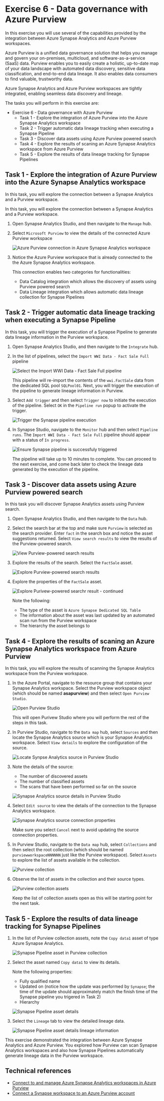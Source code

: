# Exercise 6 - Data governance with Azure Purview

In this exercise you will use several of the capabilities provided by the integration between Azure Synapse Analytics and Azure Purview workspaces.

Azure Purview is a unified data governance solution that helps you manage and govern your on-premises, multicloud, and software-as-a-service (SaaS) data. Purview enables you to easily create a holistic, up-to-date map of your data landscape with automated data discovery, sensitive data classification, and end-to-end data lineage. It also enables data consumers to find valuable, trustworthy data.

Azure Synapse Analytics and Azure Purview workspaces are tightly integrated, enabling seamless data discovery and lineage.

The tasks you will perform in this exercise are:

- Exercise 6 - Data governance with Azure Purview
  - Task 1 - Explore the integration of Azure Purview into the Azure Synapse Analytics workspace
  - Task 2 - Trigger automatic data lineage tracking when executing a Synapse Pipeline
  - Task 3 - Discover data assets using Azure Purview powered search
  - Task 4 - Explore the results of scaning an Azure Synapse Analytics workspace from Azure Purview
  - Task 5 - Explore the results of data lineage tracking for Synapse Pipelines

## Task 1 - Explore the integration of Azure Purview into the Azure Synapse Analytics workspace

In this task, you will explore the connection between a Synapse Analytics and a Purview workspace.


In this task, you will explore the connection between a Synapse Analytics and a Purview workspace.

1. Open Synapse Analytics Studio, and then navigate to the `Manage` hub.

2. Select `Microsoft Purview` to view the details of the connected Azure Purview workspace

    ![Azure Purview connection in Azure Synapse Analytics workspace](./media/preview-updated.png)

3. Notice the Azure Purview workspace that is already connected to the the Azure Synapse Analytics workspace.

    This connection enables two categories for functionalities:

   - Data Catalog integration which allows the discovery of assets using Purview powered search
   - Data Lineage integration which allows automatic data lineage collection for Synapse Pipelines
    

## Task 2 - Trigger automatic data lineage tracking when executing a Synapse Pipeline

In this task, you will trigger the execution of a Synapse Pipeline to generate data lineage information in the Purview workspace.

1. Open Synapse Analytics Studio, and then navigate to the `Integrate` hub.

2. In the list of pipelines, select the `Import WWI Data - Fact Sale Full` pipeline

    ![Select the Import WWI Data - Fact Sale Full pipeline](./media/ex06-select-synapse-pipeline.png)

    This pipeline will re-import the contents of the `wwi.FactSale` data from the dedicated SQL pool `SQLPool01`. Next, you will trigger the execution of the pipeline to generate lineage information in Purview.

3. Select `Add trigger` and then select `Trigger now` to initiate the execution of the pipeline. Select `OK` in the `Pipeline run` popup to activate the trigger.

    ![Trigger the Synapse pipeline execution](./media/ex06-trigger-synapse-pipeline.png)

4. In Synapse Studio, navigate to the `Monitor` hub and then select `Pipeline runs`. The `Import WWI Data - Fact Sale Full` pipeline should appear with a status of `In progress`.

    ![Ensure Synapse pipeline is successfuly triggered](./media/ex06-validate-pipeline-execution.png)

    The pipeline will take up to 10 minutes to complete. You can proceed to the next exercise, and come back later to check the lineage data generated by the execution of the pipeline.

## Task 3 - Discover data assets using Azure Purview powered search

In this task you will discover Synapse Analytics assets using Purview search.

1. Open Synapse Analytics Studio, and then navigate to the `Data` hub.

2. Select the search bar at the top and make sure `Purview` is selected as the search provider. Enter `fact` in the search box and notice the asset suggestions returned. Select `View search results` to view the results of the Purview-powered search.

    ![View Purview-powered search results](./media/ex06-purview-search-in-synapse-workspace.png)

3. Explore the results of the search. Select the `FactSale` asset.

    ![Explore Purview-powered search results](./media/ex06-purview-search-results-1.png)

4. Explore the properties of the `FactSale` asset.

    ![Explore Purivew-powered searchr result - continued](./media/ex06-purview-search-results-2.png)

    Note the following:

    - The type of the asset is `Azure Synapse Dedicated SQL Table`
    - The information about the asset was last updated by an automated scan run from the Purview workspace
    - The hierarchy the asset belongs to

## Task 4 - Explore the results of scaning an Azure Synapse Analytics workspace from Azure Purview

In this task, you will explore the results of scanning the Synapse Analytics workspace from the Purview workspace.

1. In the Azure Portal, navigate to the resource group that contains your Synapse Analytics workspace. Select the Purview workspace object (which should be named **asapurview<inject key="DeploymentID" enableCopy="false" />**) and then select `Open Purview Studio`.

    ![Open Purview Studio](./media/pp6.png)

    This will open Purivew Studio where you will perform the rest of the steps in this task.

2. In Purview Studio, navigate to the `Data map` hub, select `Sources` and then locate the Synapse Analytics source which is your Synapse Analytics workspace. Select `View details` to explore the configuration of the source.

    ![Locate Synpse Analytics source in Purview Studio](./media/ex06-purview-synapse-analytics-source%20(1).png)
    

3. Note the details of the source:

    - The number of discovered assets
    - The number of classified assets
    - The scans that have been performed so far on the source

    ![Synapse Analytics source details in Purview Studio](./media/ex06-purview-synapse-analytics-source-details-1.png)

4. Select `Edit source` to view the details of the connection to the Synapse Analytics workspace.

    ![Synapse Analytics source connection properties](./media/ex06-purview-synapse-analytics-source-details-2.png)

    Make sure you select `Cancel` next to avoid updating the source connection properties.

5. In Purview Studio, navigate to the `Data map` hub, select `Collections` and then select the root collection (which should be named `purviewworkspaceNNNNNN` just like the Purview workspace). Select `Assets` to explore the list of assets available in the collection.

    ![Purview collection](./media/ex06-purview-collection.png)

6. Observe the list of assets in the collection and their source types.

    ![Purview collection assets](./media/ex06-purview-collection-assets.png)

    Keep the list of collection assets open as this will be starting point for the next task.

## Task 5 - Explore the results of data lineage tracking for Synapse Pipelines

1. In the list of Purview collection assets, note the `Copy data1` asset of type Azure Synapse Analytics.

    ![Synapse Pipeline asset in Purview collection](./media/ex06-purview-collection-assets-synapse-pipeline.png)

2. Select the asset named `Copy data1` to view its details.

    Note the following properties:

    - Fully qualified name
    - Updated on (notice how the update was performed by `Synapse`; the time of the update should approximately match the finish time of the Synapse pipeline you trigered in Task 2)
    - Hierarchy

    ![Synapse Pipeline asset details](./media/ex06-purview-collection-assets-synapse-pipeline-details.png)

3. Select the `Lineage` tab to view the detailed lineage data.

    ![Synapse Pipeline asset details lineage information](./media/ex06-purview-collection-assets-synapse-pipeline-details-lineage.png)

This exercise demonstrated the integration between Azure Synapse Analytics and Azure Purview. You explored how Purview can scan Synapse Analytics workspaces and also how Synapse Pipelines automatically generate lineage data in the Purview workspace.

## Technical references

- [Connect to and manage Azure Synapse Analytics workspaces in Azure Purview](https://docs.microsoft.com/en-us/azure/purview/register-scan-synapse-workspace)
- [Connect a Synapse workspace to an Azure Purview account](https://docs.microsoft.com/en-us/azure/synapse-analytics/catalog-and-governance/quickstart-connect-azure-purview)
